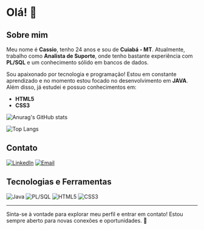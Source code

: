 # Olá! 👋

## Sobre mim

Meu nome é **Cassio**, tenho 24 anos e sou de **Cuiabá - MT**. Atualmente, trabalho como **Analista de Suporte**, onde tenho bastante experiência com **PL/SQL** e um conhecimento sólido em bancos de dados. 

Sou apaixonado por tecnologia e programação! Estou em constante aprendizado e no momento estou focado no desenvolvimento em **JAVA**. Além disso, já estudei e possuo conhecimentos em:

- **HTML5**
- **CSS3**

![Anurag's GitHub stats](https://github-readme-stats.vercel.app/api?username=CassioReigotto&show_icons=true&theme=radical)

![Top Langs](https://github-readme-stats.vercel.app/api/top-langs/?username=CassioReigotto&size_weight=0.5&count_weight=0.5)

## Contato

[![LinkedIn](https://img.shields.io/badge/LinkedIn-Perfil-blue)](https://www.linkedin.com/in/cassio-reigotto-21a361190)
[![Email](https://img.shields.io/badge/Email-Enviar%20e--mail-red)](mailto:cassio.reigotto@outlook.com)

## Tecnologias e Ferramentas

![Java](https://img.shields.io/badge/Java-IntelliJ%20IDEA-blueviolet)
![PL/SQL](https://img.shields.io/badge/PLSQL-Oracle-orange)
![HTML5](https://img.shields.io/badge/HTML5-E34F26?style=flat&logo=html5&logoColor=white)
![CSS3](https://img.shields.io/badge/CSS3-1572B6?style=flat&logo=css3&logoColor=white)

---

Sinta-se à vontade para explorar meu perfil e entrar em contato! Estou sempre aberto para novas conexões e oportunidades. 🚀
